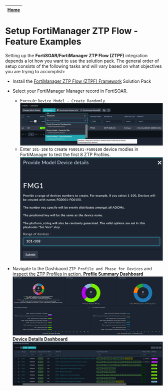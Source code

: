 | [Home](../README.md) |
|--------------------------------------------|

# Setup FortiManager ZTP Flow - Feature Examples

Setting up the **FortiSOAR/FortiManager ZTP Flow (ZTPF)** integration depends a lot how you want to use the solution pack. The general order of setup consists of the following tasks and will vary based on what objectives you are trying to accomplish:
  - Install the [FortiManager ZTP Flow (ZTPF) Framework](https://github.com/fortinet-fortisoar/solution-pack-fortimanager-ztp-framework) Solution Pack
  - Select your FortiManager Manager record in FortiSOAR.
    - Execute `Device Model - Create Randomly`.
    ![](res/execute-create-device-models-randomly.png)
    - Enter `101-108` to create `FG00101-FG00108` device modles in FortiManager to test the first 8 ZTP Profiles. 
    ![](res/execute-create-device-models-randomly-input.png)

  - Navigate to the Dashbaord `ZTP Profile and Phase for Devices` and inspect the ZTP Profiles in action.
**Profile Summary Dashboard**
![](res/ztpf-feature-example-dashboard.png)
**Device Details Dashboard**
![](./res/ztpf-feature-example-summary.png)